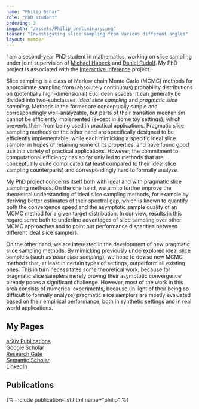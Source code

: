```yaml
---
name: "Philip Schär"
role: "PhD student"
ordering: 3
imgpath: "/assets/Philip_preliminary.png"
teaser: "Investigating slice sampling from various different angles"
layout: member
---
```


I am a second-year PhD student in mathematics, working on slice sampling under joint supervision of [Michael Habeck](/team/michael-habeck.html) and [Daniel Rudolf](https://staff.fim.uni-passau.de/~rudolf/). My PhD project is associated with the [Interactive Inference](https://inference.uni-jena.de/) project.

Slice sampling is a class of Markov chain Monte Carlo (MCMC) methods for approximate sampling from (absolutely continuous) probability distributions on (potentially high-dimensional) Euclidean spaces. It can generally be divided into two-subclasses, *ideal slice sampling* and *pragmatic slice sampling*. Methods in the former are conceptually simple and correspondingly well-analyzable, but parts of their transition mechanism cannot be efficiently implemented (except in some toy settings), which prevents them from being used in practical applications. Pragmatic slice sampling methods on the other hand are specifically designed to be efficiently implementable, while each mimicking a specific ideal slice sampler in hopes of retaining some of its properties, and have found good use in a variety of practical applications. However, the commitment to computational efficiency has so far only led to methods that are conceptually quite complicated (at least compared to their ideal slice sampling counterparts) and correspondingly hard to formally analyze.

My PhD project concerns itself both with ideal and with pragmatic slice sampling methods. On the one hand, we aim to further improve the theoretical understanding of ideal slice sampling methods, for example by deriving better estimates of their spectral gap, which is known to quantify both the convergence speed and the asymptotic sample quality of an MCMC method for a given target distribution. In our view, results in this regard serve both to underline advantages of slice sampling over other MCMC approaches and to point out performance disparities between different ideal slice samplers.

On the other hand, we are interested in the development of new pragmatic slice sampling methods. By mimicking previously underexplored ideal slice samplers (such as *polar slice sampling*), we hope to devise new MCMC methods that, at least in certain types of settings, outperform all existing ones. This in turn necessitates some theoretical work, because for pragmatic slice samplers merely proving their asymptotic convergence already poses a significant challenge. However, most of the work in this area consists of numerical experiments, because (in light of their being so difficult to formally analyze) pragmatic slice samplers are mostly evaluated based on their empirical performance, both in synthetic settings and in real world applications.

## My Pages
[arXiv Publications](https://arxiv.org/a/schar_p_1.html)  
[Google Scholar](https://scholar.google.com/citations?hl=en&user=tIE_vOQAAAAJ)  
[Research Gate](https://www.researchgate.net/profile/Philip-Schaer)  
[Semantic Scholar](https://www.semanticscholar.org/author/Philip-Schar/2204760249)  
[LinkedIn](https://www.linkedin.com/in/philip-sch%C3%A4r-6a190b250)

## Publications
{% include publication-list.html name="philip" %}

